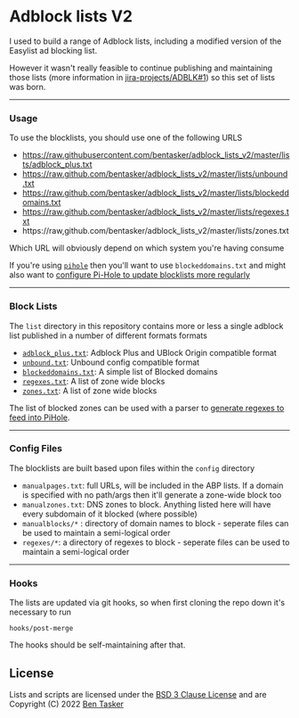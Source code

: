 Adblock lists V2
===================

I used to build a range of Adblock lists, including a modified version of the Easylist ad blocking list.

However it wasn't really feasible to continue publishing and maintaining those lists (more information in [jira-projects/ADBLK#1](https://projects.bentasker.co.uk/gils_projects/project/jira-projects/1.html)) so this set of lists was born.

----

### Usage

To use the blocklists, you should use one of the following URLS

- https://raw.githubusercontent.com/bentasker/adblock_lists_v2/master/lists/adblock_plus.txt
- https://raw.github.com/bentasker/adblock_lists_v2/master/lists/unbound.txt
- https://raw.github.com/bentasker/adblock_lists_v2/master/lists/blockeddomains.txt
- https://raw.github.com/bentasker/adblock_lists_v2/master/lists/regexes.txt
- https://raw,github.com/bentasker/adblock_lists_v2/master/lists/zones.txt

Which URL will obviously depend on which system you're having consume

If you're using [`pihole`](https://pi-hole.net/) then you'll want to use `blockeddomains.txt` and might also want to [configure Pi-Hole to update blocklists more regularly](https://www.bentasker.co.uk/posts/blog/privacy/467-configuring-pi-hole-to-update-blocklists-more-regularly.html)

----

### Block Lists

The `list` directory in this repository contains more or less a single adblock list published in a number of different formats formats

- [`adblock_plus.txt`](https://raw.githubusercontent.com/bentasker/adblock_lists_v2/master/lists/adblock_plus.txt): Adblock Plus and UBlock Origin compatible format
- [`unbound.txt`](https://raw.github.com/bentasker/adblock_lists_v2/master/lists/unbound.txt): Unbound config compatible format
- [`blockeddomains.txt`](https://raw.github.com/bentasker/adblock_lists_v2/master/lists/blockeddomains.txt): A simple list of Blocked domains
- [`regexes.txt`](https://raw,github.com/bentasker/adblock_lists_v2/master/lists/regexes.txt): A list of zone wide blocks
- [`zones.txt`](https://raw,github.com/bentasker/adblock_lists_v2/master/lists/zones.txt): A list of zone wide blocks

The list of blocked zones can be used with a parser to [generate regexes to feed into PiHole](https://github.com/bentasker/adblocklists/blob/master/bin/pihole_apply_regexes.sh).


----

### Config Files

The blocklists are built based upon files within the `config` directory

- `manualpages.txt`: full URLs, will be included in the ABP lists. If a domain is specified with no path/args then it'll generate a zone-wide block too
- `manualzones.txt`: DNS zones to block. Anything listed here will have every subdomain of it blocked (where possible)
- `manualblocks/*` : directory of domain names to block - seperate files can be used to maintain a semi-logical order
- `regexes/*`: a directory of regexes to block - seperate files can be used to maintain a semi-logical order


----

### Hooks

The lists are updated via git hooks, so when first cloning the repo down it's necessary to run

    hooks/post-merge
    
The hooks should be self-maintaining after that.


License
--------

Lists and scripts are licensed under the [BSD 3 Clause License](http://opensource.org/licenses/BSD-3-Clause) and are Copyright (C) 2022 [Ben Tasker](https://www.bentasker.co.uk)
